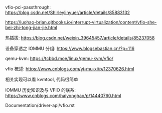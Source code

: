 vfio-pci-passthrough: https://blog.csdn.net/Shirleylinyuer/article/details/85883132

https://luohao-brian.gitbooks.io/interrupt-virtualization/content/vfio-she-bei-zhi-tong-jian-jie.html

热插拔: https://blog.csdn.net/weixin_39645457/article/details/85237058


设备穿透之 IOMMU 分组: https://www.blogsebastian.cn/?p=116


qemu-kvm: https://tcbbd.moe/linux/qemu-kvm/vfio/

vfio 概述: https://www.cnblogs.com/yi-mu-xi/p/12370626.html

相关实现可以看 kvmtool, 代码很简单

IOMMU 历史知识及与 VFIO 的联系: https://www.cnblogs.com/haiyonghao/p/14440760.html

Documentation/driver-api/vfio.rst

